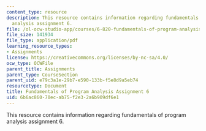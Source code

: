 ```yaml
---
content_type: resource
description: This resource contains information regarding fundamentals of program
  analysis assignment 6.
file: /ol-ocw-studio-app/courses/6-820-fundamentals-of-program-analysis-fall-2015/6b6ac86070ecab75f2e32a6b909df6e1_MIT6_820F15_ps6.pdf
file_size: 141934
file_type: application/pdf
learning_resource_types:
- Assignments
license: https://creativecommons.org/licenses/by-nc-sa/4.0/
ocw_type: OCWFile
parent_title: Assignments
parent_type: CourseSection
parent_uid: e79c3a1e-29b7-e590-133b-f5e8d9a5eb74
resourcetype: Document
title: Fundamentals of Program Analysis Assignment 6
uid: 6b6ac860-70ec-ab75-f2e3-2a6b909df6e1
---
```

This resource contains information regarding fundamentals of program analysis assignment 6.